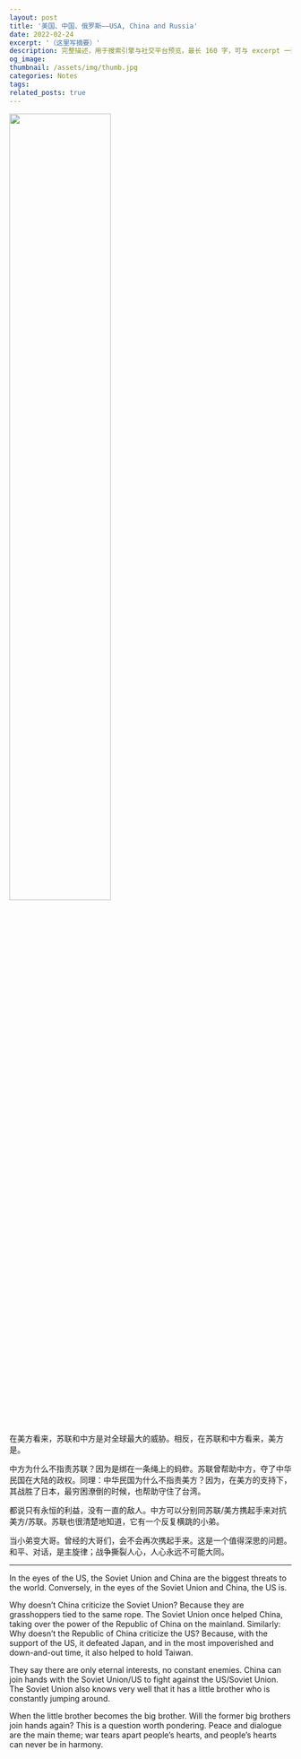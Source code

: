 ```yaml
---
layout: post
title: '美国、中国、俄罗斯——USA, China and Russia'
date: 2022-02-24
excerpt: '（这里写摘要）'
description: 完整描述，用于搜索引擎与社交平台预览，最长 160 字，可与 excerpt 一致
og_image: 
thumbnail: /assets/img/thumb.jpg
categories: Notes
tags: 
related_posts: true
---
```


<img src="{{ '/assets/img/blog/xxxxxxxx' | relative_url }}" style="width:60%;">

在美方看来，苏联和中方是对全球最大的威胁。相反，在苏联和中方看来，美方是。

中方为什么不指责苏联？因为是绑在一条绳上的蚂蚱。苏联曾帮助中方，夺了中华民国在大陆的政权。同理：中华民国为什么不指责美方？因为，在美方的支持下，其战胜了日本，最穷困潦倒的时候，也帮助守住了台湾。

都说只有永恒的利益，没有一直的敌人。中方可以分别同苏联/美方携起手来对抗美方/苏联。苏联也很清楚地知道，它有一个反复横跳的小弟。

当小弟变大哥。曾经的大哥们，会不会再次携起手来。这是一个值得深思的问题。和平、对话，是主旋律；战争撕裂人心，人心永远不可能大同。

---

In the eyes of the US, the Soviet Union and China are the biggest threats to the world. Conversely, in the eyes of the Soviet Union and China, the US is.

Why doesn’t China criticize the Soviet Union? Because they are grasshoppers tied to the same rope. The Soviet Union once helped China, taking over the power of the Republic of China on the mainland. Similarly: Why doesn’t the Republic of China criticize the US? Because, with the support of the US, it defeated Japan, and in the most impoverished and down-and-out time, it also helped to hold Taiwan.

They say there are only eternal interests, no constant enemies. China can join hands with the Soviet Union/US to fight against the US/Soviet Union. The Soviet Union also knows very well that it has a little brother who is constantly jumping around.

When the little brother becomes the big brother. Will the former big brothers join hands again? This is a question worth pondering. Peace and dialogue are the main theme; war tears apart people’s hearts, and people’s hearts can never be in harmony.
